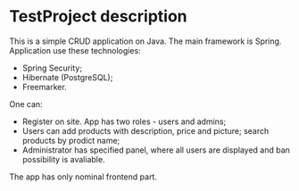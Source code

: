# TestProject description
This is a simple CRUD application on Java. The main framework is Spring. Application use these technologies:
- Spring Security;
- Hibernate (PostgreSQL);
- Freemarker.

One can:
- Register on site. App has two roles - users and admins;
- Users can add products with description, price and picture; search products by prodict name;
- Administrator has specified panel, where all users are displayed and ban possibility is avaliable.

The app has only nominal frontend part. 
